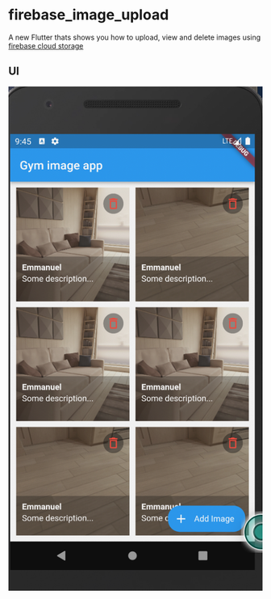 # firebase_image_upload

A new Flutter thats shows you how to upload, view and delete images using [firebase cloud storage](https://pub.dev/packages/firebase_storage)



## UI
![](images/first.png)